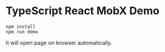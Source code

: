TypeScript React MobX Demo
==========================

```
npm install
npm run demo
```

It will open page on browser automatically.
